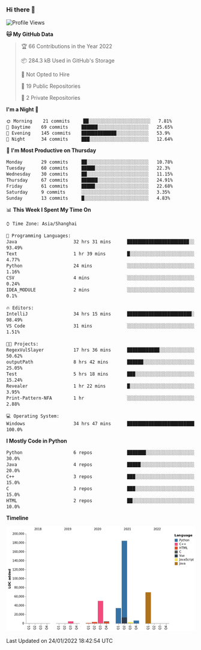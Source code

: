 ### Hi there 👋

<!--START_SECTION:waka-->
![Profile Views](http://img.shields.io/badge/Profile%20Views-0-blue)

**🐱 My GitHub Data** 

> 🏆 66 Contributions in the Year 2022
 > 
> 📦 284.3 kB Used in GitHub's Storage 
 > 
> 🚫 Not Opted to Hire
 > 
> 📜 19 Public Repositories 
 > 
> 🔑 2 Private Repositories  
 > 
**I'm a Night 🦉** 

```text
🌞 Morning    21 commits     ██░░░░░░░░░░░░░░░░░░░░░░░   7.81% 
🌆 Daytime    69 commits     ██████░░░░░░░░░░░░░░░░░░░   25.65% 
🌃 Evening    145 commits    █████████████░░░░░░░░░░░░   53.9% 
🌙 Night      34 commits     ███░░░░░░░░░░░░░░░░░░░░░░   12.64%

```
📅 **I'm Most Productive on Thursday** 

```text
Monday       29 commits     ██░░░░░░░░░░░░░░░░░░░░░░░   10.78% 
Tuesday      60 commits     █████░░░░░░░░░░░░░░░░░░░░   22.3% 
Wednesday    30 commits     ██░░░░░░░░░░░░░░░░░░░░░░░   11.15% 
Thursday     67 commits     ██████░░░░░░░░░░░░░░░░░░░   24.91% 
Friday       61 commits     █████░░░░░░░░░░░░░░░░░░░░   22.68% 
Saturday     9 commits      ░░░░░░░░░░░░░░░░░░░░░░░░░   3.35% 
Sunday       13 commits     █░░░░░░░░░░░░░░░░░░░░░░░░   4.83%

```


📊 **This Week I Spent My Time On** 

```text
⌚︎ Time Zone: Asia/Shanghai

💬 Programming Languages: 
Java                     32 hrs 31 mins      ███████████████████████░░   93.49% 
Text                     1 hr 39 mins        █░░░░░░░░░░░░░░░░░░░░░░░░   4.77% 
Python                   24 mins             ░░░░░░░░░░░░░░░░░░░░░░░░░   1.16% 
CSV                      4 mins              ░░░░░░░░░░░░░░░░░░░░░░░░░   0.24% 
IDEA_MODULE              2 mins              ░░░░░░░░░░░░░░░░░░░░░░░░░   0.1%

🔥 Editors: 
IntelliJ                 34 hrs 15 mins      ████████████████████████░   98.49% 
VS Code                  31 mins             ░░░░░░░░░░░░░░░░░░░░░░░░░   1.51%

🐱‍💻 Projects: 
RegexVulSlayer           17 hrs 36 mins      ████████████░░░░░░░░░░░░░   50.62% 
outputPath               8 hrs 42 mins       ██████░░░░░░░░░░░░░░░░░░░   25.05% 
Test                     5 hrs 18 mins       ███░░░░░░░░░░░░░░░░░░░░░░   15.24% 
Revealer                 1 hr 22 mins        █░░░░░░░░░░░░░░░░░░░░░░░░   3.95% 
Print-Pattern-NFA        1 hr                ░░░░░░░░░░░░░░░░░░░░░░░░░   2.88%

💻 Operating System: 
Windows                  34 hrs 47 mins      █████████████████████████   100.0%

```

**I Mostly Code in Python** 

```text
Python                   6 repos             ███████░░░░░░░░░░░░░░░░░░   30.0% 
Java                     4 repos             █████░░░░░░░░░░░░░░░░░░░░   20.0% 
C++                      3 repos             ███░░░░░░░░░░░░░░░░░░░░░░   15.0% 
C                        3 repos             ███░░░░░░░░░░░░░░░░░░░░░░   15.0% 
HTML                     2 repos             ██░░░░░░░░░░░░░░░░░░░░░░░   10.0%

```


**Timeline**

![Chart not found](https://raw.githubusercontent.com/SuperMaxine/SuperMaxine/main/charts/bar_graph.png) 


 Last Updated on 24/01/2022 18:42:54 UTC
<!--END_SECTION:waka-->

<!--
**SuperMaxine/SuperMaxine** is a ✨ _special_ ✨ repository because its `README.md` (this file) appears on your GitHub profile.

Here are some ideas to get you started:

- 🔭 I’m currently working on ...
- 🌱 I’m currently learning ...
- 👯 I’m looking to collaborate on ...
- 🤔 I’m looking for help with ...
- 💬 Ask me about ...
- 📫 How to reach me: ...
- 😄 Pronouns: ...
- ⚡ Fun fact: ...
-->

